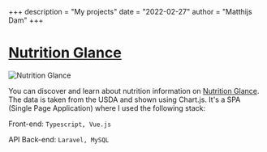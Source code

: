 +++
description = "My projects"
date = "2022-02-27"
author = "Matthijs Dam"
+++

# [Nutrition Glance](https://nutritionglance.com)

![Nutrition Glance](/images/nutrition-glance.png "Nutrition Glance")

You can discover and learn about nutrition information on [Nutrition Glance](https://nutritionglance.com). The data is taken from the USDA and shown using Chart.js. It's a SPA (Single Page Application) where I used the following stack:

Front-end: `Typescript, Vue.js`

API Back-end: `Laravel, MySQL`
